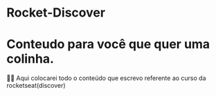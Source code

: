 # Rocket-Discover

# Conteudo para você que quer uma colinha.

<aside>
👌🏽 Aqui colocarei todo o conteúdo que escrevo referente ao curso da rocketseat(discover)

</aside>
